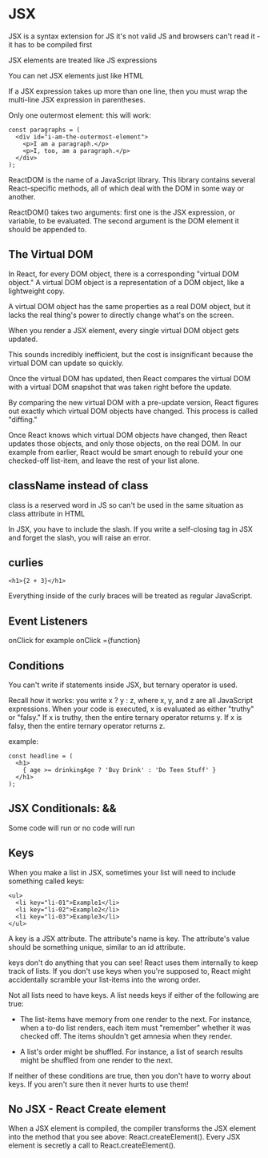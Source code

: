 # JSX
JSX is a syntax extension for JS
it's not valid JS and browsers can't read it - it has to be compiled first

JSX elements are treated like JS expressions

You can net JSX elements just like HTML

If a JSX expression takes up more than one line, then you must wrap the multi-line JSX expression in parentheses.

Only one outermost element: this will work:
```
const paragraphs = (
  <div id="i-am-the-outermost-element">
    <p>I am a paragraph.</p>
    <p>I, too, am a paragraph.</p>
  </div>
);
```

ReactDOM is the name of a JavaScript library. This library contains several React-specific methods, all of which deal with the DOM in some way or another.

ReactDOM() takes two arguments: first one is the JSX expression, or variable, to be evaluated. The second argument is the DOM element it should be appended to.

## The Virtual DOM
In React, for every DOM object, there is a corresponding "virtual DOM object." A virtual DOM object is a representation of a DOM object, like a lightweight copy.

A virtual DOM object has the same properties as a real DOM object, but it lacks the real thing's power to directly change what's on the screen.

When you render a JSX element, every single virtual DOM object gets updated.

This sounds incredibly inefficient, but the cost is insignificant because the virtual DOM can update so quickly.

Once the virtual DOM has updated, then React compares the virtual DOM with a virtual DOM snapshot that was taken right before the update.

By comparing the new virtual DOM with a pre-update version, React figures out exactly which virtual DOM objects have changed. This process is called "diffing."

Once React knows which virtual DOM objects have changed, then React updates those objects, and only those objects, on the real DOM. In our example from earlier, React would be smart enough to rebuild your one checked-off list-item, and leave the rest of your list alone.

## className instead of class
class is a reserved word in JS so can't be used in the same situation as class attribute in HTML

In JSX, you have to include the slash. If you write a self-closing tag in JSX and forget the slash, you will raise an error.

## curlies
```
<h1>{2 + 3}</h1>
```
Everything inside of the curly braces will be treated as regular JavaScript.

## Event Listeners
onClick for example onClick ={function}

## Conditions
You can't write if statements inside JSX, but ternary operator is used.

Recall how it works: you write x ? y : z, where x, y, and z are all JavaScript expressions. When your code is executed, x is evaluated as either "truthy" or "falsy." If x is truthy, then the entire ternary operator returns y. If x is falsy, then the entire ternary operator returns z.

example:
```
const headline = (
  <h1>
    { age >= drinkingAge ? 'Buy Drink' : 'Do Teen Stuff' }
  </h1>
);
```
## JSX Conditionals: &&
Some code will run or no code will run

## Keys
When you make a list in JSX, sometimes your list will need to include something called keys:
```
<ul>
  <li key="li-01">Example1</li>
  <li key="li-02">Example2</li>
  <li key="li-03">Example3</li>
</ul>
```

A key is a JSX attribute. The attribute's name is key. The attribute's value should be something unique, similar to an id attribute.

keys don't do anything that you can see! React uses them internally to keep track of lists. If you don't use keys when you're supposed to, React might accidentally scramble your list-items into the wrong order.

Not all lists need to have keys. A list needs keys if either of the following are true:

- The list-items have memory from one render to the next. For instance, when a to-do list renders, each item must "remember" whether it was checked off. The items shouldn't get amnesia when they render.

- A list's order might be shuffled. For instance, a list of search results might be shuffled from one render to the next.

If neither of these conditions are true, then you don't have to worry about keys. If you aren't sure then it never hurts to use them!

## No JSX - React Create element
When a JSX element is compiled, the compiler transforms the JSX element into the method that you see above: React.createElement(). Every JSX element is secretly a call to React.createElement().
